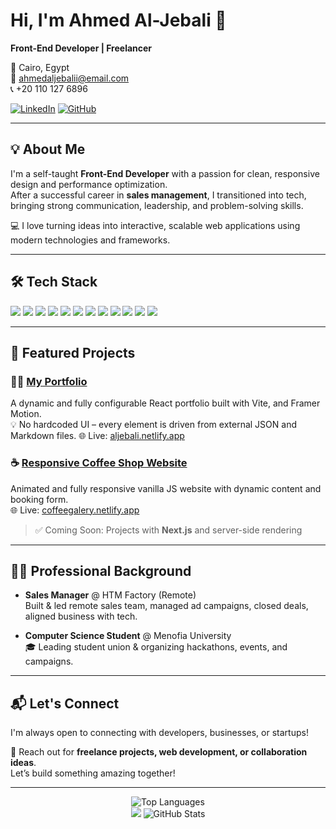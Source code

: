 # Hi, I'm Ahmed Al-Jebali 👋

**Front-End Developer | Freelancer**

📍 Cairo, Egypt  
📧 ahmedaljebalii@email.com  
📞 +20 110 127 6896  

[![LinkedIn](https://img.shields.io/badge/LinkedIn-Profile-blue?logo=linkedin)](https://www.linkedin.com/in/ahmedaljebali)
[![GitHub](https://img.shields.io/badge/GitHub-Portfolio-black?logo=github)](https://github.com/AhmedALJebali)

---

## 💡 About Me

I'm a self-taught **Front-End Developer** with a passion for clean, responsive design and performance optimization.  
After a successful career in **sales management**, I transitioned into tech, bringing strong communication, leadership, and problem-solving skills.

💻 I love turning ideas into interactive, scalable web applications using modern technologies and frameworks.

---

## 🛠️ Tech Stack

<p>
  <img src="https://img.shields.io/badge/HTML5-E34F26?style=for-the-badge&logo=html5&logoColor=white"/>
  <img src="https://img.shields.io/badge/CSS3-1572B6?style=for-the-badge&logo=css3&logoColor=white"/>
  <img src="https://img.shields.io/badge/JavaScript-ES6+-F7DF1E?style=for-the-badge&logo=javascript&logoColor=black"/>
  <img src="https://img.shields.io/badge/React-20232a?style=for-the-badge&logo=react&logoColor=61DAFB"/>
  <img src="https://img.shields.io/badge/Redux-593D88?style=for-the-badge&logo=redux&logoColor=white" />
  <img src="https://img.shields.io/badge/Next.js-000?style=for-the-badge&logo=next.js&logoColor=white"/>
  <img src="https://img.shields.io/badge/Tailwind_CSS-38B2AC?style=for-the-badge&logo=tailwind-css&logoColor=white"/>
  <img src="https://img.shields.io/badge/Git-F05032?style=for-the-badge&logo=git&logoColor=white"/>
  <img src="https://img.shields.io/badge/GitHub-181717?style=for-the-badge&logo=github&logoColor=white"/>
  <img src="https://img.shields.io/badge/Vite-646CFF?style=for-the-badge&logo=vite&logoColor=white"/>
  <img src="https://img.shields.io/badge/Framer_Motion-0055FF?style=for-the-badge&logo=framer&logoColor=white"/>
  <img src="https://img.shields.io/badge/Swiper.js-6332F6?style=for-the-badge&logo=swiper&logoColor=white"/>

</p>

---

## 🚀 Featured Projects

### 🧑‍💼 [My Portfolio](https://github.com/AhmedALJebali/myPortfolio)
A dynamic and fully configurable React portfolio built with Vite, and Framer Motion.  
💡 No hardcoded UI – every element is driven from external JSON and Markdown files.
 🌐 Live: [aljebali.netlify.app](https://aljebali.netlify.app)


### ☕ [Responsive Coffee Shop Website](https://github.com/AhmedALJebali/CoffeGallery)  
Animated and fully responsive vanilla JS website with dynamic content and booking form.  
 🌐 Live: [coffeegalery.netlify.app](https://coffeegalery.netlify.app)

> ✅ Coming Soon: Projects with **Next.js** and server-side rendering

---

## 👨‍💼 Professional Background

- **Sales Manager** @ HTM Factory (Remote)  
  Built & led remote sales team, managed ad campaigns, closed deals, aligned business with tech.

- **Computer Science Student** @ Menofia University  
  🎓 Leading student union & organizing hackathons, events, and campaigns.

---

## 📬 Let's Connect

I'm always open to connecting with developers, businesses, or startups!

📩 Reach out for **freelance projects, web development, or collaboration ideas**.  
Let’s build something amazing together!

---

<p align="center">
  <img src="https://github-readme-stats.vercel.app/api/top-langs/?username=AhmedALJebali&layout=compact&theme=radical" alt="Top Languages" /> 
  <br/>
  <a href="mailto:ahmedaljebalii@gmail.com"><img src="https://img.shields.io/badge/Gmail-D14836?style=flat-square&logo=gmail&logoColor=white" /></a>
  <img src="https://github-readme-stats.vercel.app/api?username=AhmedALJebali&show_icons=true&theme=radical" alt="GitHub Stats" />
</p>
